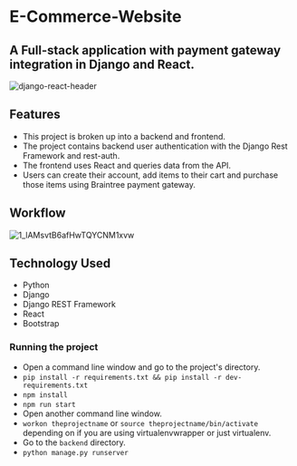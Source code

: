 # E-Commerce-Website
## A Full-stack application with payment gateway integration in Django and React.
![django-react-header](https://user-images.githubusercontent.com/69810375/105145074-3a4ce400-5b24-11eb-84a7-8dda84db3e32.png)

## Features
- This project is broken up into a backend and frontend.
- The project contains backend user authentication with the Django Rest Framework and rest-auth.
- The frontend uses React and queries data from the API.
- Users can create their account, add items to their cart and purchase those items using Braintree payment gateway.

## Workflow
![1_lAMsvtB6afHwTQYCNM1xvw](https://user-images.githubusercontent.com/69810375/105146430-ff4bb000-5b25-11eb-8843-5576b723e10f.jpg)

## Technology Used
- Python
- Django
- Django REST Framework
- React
- Bootstrap

### Running the project
- Open a command line window and go to the project's directory.
- `pip install -r requirements.txt && pip install -r dev-requirements.txt`
- `npm install`
- `npm run start`
- Open another command line window.
- `workon theprojectname` or `source theprojectname/bin/activate` depending on if you are using virtualenvwrapper or just virtualenv.
- Go to the `backend` directory.
- `python manage.py runserver`
